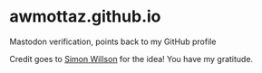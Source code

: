 # awmottaz.github.io
Mastodon verification, points back to my GitHub profile

Credit goes to [Simon Willson](https://til.simonwillison.net/mastodon/verifying-github-on-mastodon) for the idea! You have my gratitude.
